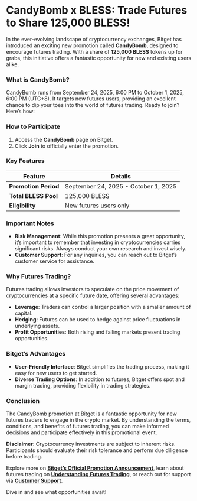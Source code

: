 # CandyBomb x BLESS: Trade Futures to Share 125,000 BLESS!

In the ever-evolving landscape of cryptocurrency exchanges, Bitget has introduced an exciting new promotion called **CandyBomb**, designed to encourage futures trading. With a share of **125,000 BLESS** tokens up for grabs, this initiative offers a fantastic opportunity for new and existing users alike.

### What is CandyBomb?

CandyBomb runs from September 24, 2025, 6:00 PM to October 1, 2025, 6:00 PM (UTC+8). It targets new futures users, providing an excellent chance to dip your toes into the world of futures trading. Ready to join? Here’s how:

### How to Participate

1. Access the **CandyBomb** page on Bitget.
2. Click **Join** to officially enter the promotion.

### Key Features

| Feature                      | Details                                      |
|------------------------------|----------------------------------------------|
| **Promotion Period**         | September 24, 2025 - October 1, 2025          |
| **Total BLESS Pool**        | 125,000 BLESS                                |
| **Eligibility**              | New futures users only                        |

### Important Notes

- **Risk Management**: While this promotion presents a great opportunity, it’s important to remember that investing in cryptocurrencies carries significant risks. Always conduct your own research and invest wisely.
- **Customer Support**: For any inquiries, you can reach out to Bitget’s customer service for assistance.

### Why Futures Trading?

Futures trading allows investors to speculate on the price movement of cryptocurrencies at a specific future date, offering several advantages:
- **Leverage**: Traders can control a larger position with a smaller amount of capital.
- **Hedging**: Futures can be used to hedge against price fluctuations in underlying assets.
- **Profit Opportunities**: Both rising and falling markets present trading opportunities.

### Bitget’s Advantages

- **User-Friendly Interface**: Bitget simplifies the trading process, making it easy for new users to get started.
- **Diverse Trading Options**: In addition to futures, Bitget offers spot and margin trading, providing flexibility in trading strategies.

### Conclusion

The CandyBomb promotion at Bitget is a fantastic opportunity for new futures traders to engage in the crypto market. By understanding the terms, conditions, and benefits of futures trading, you can make informed decisions and participate effectively in this promotional event.

**Disclaimer**: Cryptocurrency investments are subject to inherent risks. Participants should evaluate their risk tolerance and perform due diligence before trading.

Explore more on **[Bitget’s Official Promotion Announcement](https://www.bitget.com/events/candy-bomb)**, learn about futures trading on **[Understanding Futures Trading](https://www.bitget.com/futures)**, or reach out for support via **[Customer Support](https://www.bitget.com/support)**.

 Dive in and see what opportunities await!